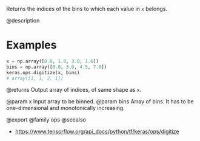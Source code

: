 Returns the indices of the bins to which each value in `x` belongs.

@description

# Examples
```python
x = np.array([0.0, 1.0, 3.0, 1.6])
bins = np.array([0.0, 3.0, 4.5, 7.0])
keras.ops.digitize(x, bins)
# array([1, 1, 2, 1])
```

@returns
Output array of indices, of same shape as `x`.

@param x Input array to be binned.
@param bins Array of bins. It has to be one-dimensional and monotonically
    increasing.

@export
@family ops
@seealso
+ <https://www.tensorflow.org/api_docs/python/tf/keras/ops/digitize>
